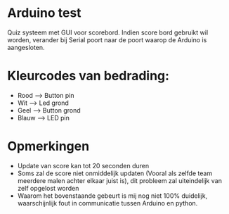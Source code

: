 # Arduino test
Quiz systeem met GUI voor scorebord.
Indien score bord gebruikt wil worden, verander bij Serial poort naar de poort waarop de Arduino is aangesloten.

# Kleurcodes van bedrading:
  - Rood --> Button pin
  - Wit --> Led grond   
  - Geel --> Button grond
  - Blauw --> LED pin

# Opmerkingen
  * Update van score kan tot 20 seconden duren
  * Soms zal de score niet onmiddelijk updaten (Vooral als zelfde team meerdere malen achter elkaar juist is), dit probleem zal uiteindelijk van zelf opgelost worden
  * Waarom het bovenstaande gebeurt is mij nog niet 100% duidelijk, waarschijnlijk fout in communicatie tussen Arduino en python.
